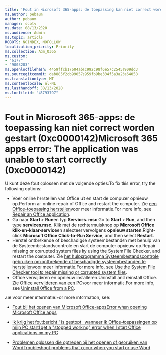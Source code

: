 ```yaml
---
title: 'Fout in Microsoft 365-apps: de toepassing kan niet correct worden gestart (0xc0000142)'
ms.author: pebaum
author: pebaum
manager: scotv
ms.date: 08/13/2020
ms.audience: Admin
ms.topic: article
ROBOTS: NOINDEX, NOFOLLOW
localization_priority: Priority
ms.collection: Adm_O365
ms.custom:
- "6177"
- "9003283"
ms.openlocfilehash: 4459ffcb17604abac992c98f6e57c2545a909dd3
ms.sourcegitcommit: dab885f2cb99057e959fb9be334f5a3a26a64058
ms.translationtype: MT
ms.contentlocale: nl-NL
ms.lasthandoff: 08/13/2020
ms.locfileid: "46793797"
---
```

# <a name="microsoft-365-apps-error-the-application-was-unable-to-start-correctly-0xc0000142"></a><span data-ttu-id="e2694-102">Fout in Microsoft 365-apps: de toepassing kan niet correct worden gestart (0xc0000142)</span><span class="sxs-lookup"><span data-stu-id="e2694-102">Microsoft 365 apps error: The application was unable to start correctly (0xc0000142)</span></span>

<span data-ttu-id="e2694-103">U kunt deze fout oplossen met de volgende opties:</span><span class="sxs-lookup"><span data-stu-id="e2694-103">To fix this error, try the following options:</span></span>

- <span data-ttu-id="e2694-104">Voer online herstellen van Office uit en start de computer opnieuw op.</span><span class="sxs-lookup"><span data-stu-id="e2694-104">Perform an online repair of Office and restart the computer.</span></span> <span data-ttu-id="e2694-105">Zie [een Office-toepassing herstellen](https://support.microsoft.com/office/repair-an-office-application-7821d4b6-7c1d-4205-aa0e-a6b40c5bb88b)voor meer informatie.</span><span class="sxs-lookup"><span data-stu-id="e2694-105">For more info, see [Repair an Office application](https://support.microsoft.com/office/repair-an-office-application-7821d4b6-7c1d-4205-aa0e-a6b40c5bb88b).</span></span>
- <span data-ttu-id="e2694-106">Ga naar **Start**   >   **Run**en typ **Services. msc**.</span><span class="sxs-lookup"><span data-stu-id="e2694-106">Go to  **Start**  >  **Run**, and then type  **services.msc**.</span></span> <span data-ttu-id="e2694-107">Klik met de rechtermuisknop op  **Microsoft Office klik-en-klaar-service**en selecteer vervolgens **opnieuw starten**.</span><span class="sxs-lookup"><span data-stu-id="e2694-107">Right-click  **Microsoft Office Click-to-Run Service**, and then select **Restart**.</span></span>
- <span data-ttu-id="e2694-108">Herstel ontbrekende of beschadigde systeembestanden met behulp van de Systeembestandscontrole en start de computer opnieuw op.</span><span class="sxs-lookup"><span data-stu-id="e2694-108">Repair missing or corrupted system files by using the System File Checker, and restart the computer.</span></span> <span data-ttu-id="e2694-109">Zie [het hulpprogramma Systeembestandscontrole gebruiken om ontbrekende of beschadigde systeembestanden te herstellen](https://support.microsoft.com/help/929833/use-the-system-file-checker-tool-to-repair-missing-or-corrupted-system)voor meer informatie.</span><span class="sxs-lookup"><span data-stu-id="e2694-109">For more info, see [Use the System File Checker tool to repair missing or corrupted system files](https://support.microsoft.com/help/929833/use-the-system-file-checker-tool-to-repair-missing-or-corrupted-system).</span></span>
- <span data-ttu-id="e2694-110">Office verwijderen en opnieuw installeren.</span><span class="sxs-lookup"><span data-stu-id="e2694-110">Uninstall and reinstall Office.</span></span> <span data-ttu-id="e2694-111">Zie [Office verwijderen van een PC](https://support.microsoft.com/office/uninstall-office-from-a-pc-9dd49b83-264a-477a-8fcc-2fdf5dbf61d8)voor meer informatie.</span><span class="sxs-lookup"><span data-stu-id="e2694-111">For more info, see [Uninstall Office from a PC](https://support.microsoft.com/office/uninstall-office-from-a-pc-9dd49b83-264a-477a-8fcc-2fdf5dbf61d8).</span></span>

<span data-ttu-id="e2694-112">Zie voor meer informatie:</span><span class="sxs-lookup"><span data-stu-id="e2694-112">For more information, see:</span></span>  

- [<span data-ttu-id="e2694-113">Fout bij het openen van Microsoft Office-apps</span><span class="sxs-lookup"><span data-stu-id="e2694-113">Error when opening Microsoft Office apps</span></span>](https://support.office.com/article/error-when-opening-microsoft-office-apps-b84b6a63-4b8c-46ec-ae9a-ad91d6160d72)  

- [<span data-ttu-id="e2694-114">Ik krijg het foutbericht ' is gestopt ' wanneer ik Office-toepassingen op mijn PC start</span><span class="sxs-lookup"><span data-stu-id="e2694-114">I get a "stopped working" error when I start Office applications on my PC</span></span>](https://support.office.com/article/i-get-a-stopped-working-error-when-i-start-office-applications-on-my-pc-52bd7985-4e99-4a35-84c8-2d9b8301a2fa)  

- [<span data-ttu-id="e2694-115">Problemen oplossen die optreden bij het openen of gebruiken van Word</span><span class="sxs-lookup"><span data-stu-id="e2694-115">Troubleshoot problems that occur when you start or use Word</span></span>](https://docs.microsoft.com/office/troubleshoot/word/issues-when-start-or-use-word)